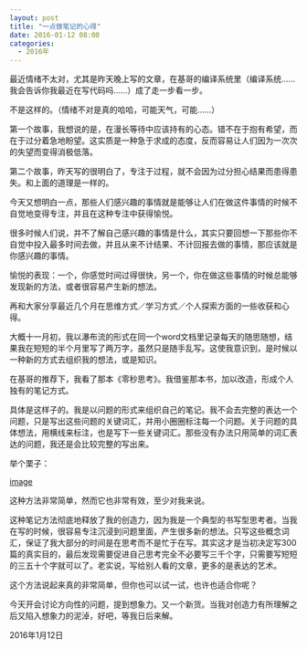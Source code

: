 ```yaml
---
layout: post
title: "一点做笔记的心得"
date: 2016-01-12 08:00
categories:
  - 2016年
---
```


最近情绪不太对，尤其是昨天晚上写的文章，在基哥的编译系统里（编译系统……我会告诉你我最近在写代码吗……）成了走一步看一步。

不是这样的。（情绪不对是真的哈哈，可能天气，可能……）

第一个故事，我想说的是，在漫长等待中应该持有的心态。错不在于抱有希望，而在于过分着急地盼望。这实质是一种急于求成的态度，反而容易让人们因为一次次的失望而变得消极低落。

第二个故事，昨天写的很明白了，专注于过程，就不会因为过分担心结果而患得患失。和上面的道理是一样的。

今天又想明白一点，那些人们感兴趣的事情就是能够让人们在做这件事情的时候不自觉地变得专注，并且在这种专注中获得愉悦。

很多时候人们说，并不了解自己感兴趣的事情是什么，其实只要回想一下那些你不自觉中投入最多时间去做，并且从来不计结果、不计回报去做的事情，那应该就是你感兴趣的事情。

愉悦的表现：一个，你感觉时间过得很快，另一个，你在做这些事情的时候总能够发现新的方法，或者很容易产生新的想法。

再和大家分享最近几个月在思维方式／学习方式／个人探索方面的一些收获和心得。

大概十一月初，我以瀑布流的形式在同一个word文档里记录每天的随思随想，结果我在短短的半个月里写了两万字，虽然只是随手乱写。这使我意识到，是时候以一种新的方式去组织我的想法，或是知识。

在基哥的推荐下，我看了那本《零秒思考》。我借鉴那本书，加以改造，形成个人独有的笔记方式。

具体是这样子的。我是以问题的形式来组织自己的笔记。我不会去完整的表达一个问题，只是写出这些问题的关键词汇，并用小圈圈标注每一个问题。关于问题的具体想法，用横线来标注，也是写下一些关键词汇。那些没有办法只用简单的词汇表达的问题，我还是会比较完整的写出来。

举个栗子：

[image](file://E:\articles.zhanzhuoxuan.com\pics)

这种方法非常简单，然而它也非常有效，至少对我来说。

这种笔记方法彻底地释放了我的创造力，因为我是一个典型的书写型思考者。当我在写的时候，很容易专注沉浸到问题里面，产生很多新的想法。只写这些概念词汇，保证了我大部分的时间是在思考而不是忙于在写。其实这才是当初决定写300篇的真实目的，最后发现需要促进自己思考完全不必要写三千个字，只需要写短短的三五十个字就可以了。老实说，写给别人看的文章，更多的是表达的艺术。

这个方法说起来真的非常简单，但你也可以试一试，也许也适合你呢？

今天开会讨论方向性的问题，提到想象力。又一个新货。当我对创造力有所理解之后又陷入想象力的泥淖，好吧，等我日后来解。

2016年1月12日


